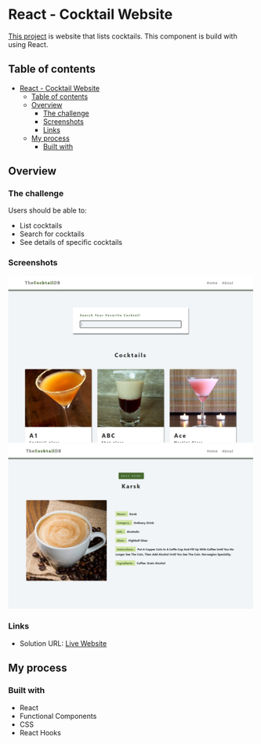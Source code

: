 # React - Cocktail Website

[This project](https://gurhanalan.github.io/React-Cocktail-Website/) is website that lists cocktails. This component is build with using React.

## Table of contents

- [React - Cocktail Website](#react---cocktail-website)
  - [Table of contents](#table-of-contents)
  - [Overview](#overview)
    - [The challenge](#the-challenge)
    - [Screenshots](#screenshots)
    - [Links](#links)
  - [My process](#my-process)
    - [Built with](#built-with)

## Overview

### The challenge

Users should be able to:

<!-- -   View the optimal layout for the app depending on their device's screen size -->

-   List cocktails
-   Search for cocktails
-   See details of specific cocktails

<!-- -   Change the position, color, shape and size of a box by click the control buttons. -->

### Screenshots

<!-- <img  src="./public/screenshot/johnportfolio1.jpg" alt="html" height=400 width=500><br/> -->

<img  src="./public/screenshots/reactcocktails1.jpg" alt="html"  width=500><br/>
<img  src="./public/screenshots/reactcocktails2.jpg" alt="html"  width=500><br/>

<!-- ![](img/csspropertychanger.jpg) -->

### Links

-   Solution URL: [Live Website](https://gurhanalan.github.io/React-Cocktail-Website/)

## My process

### Built with

-   React
-   Functional Components
-   CSS
-   React Hooks
